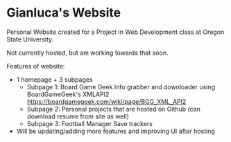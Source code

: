 # Gianluca's Website
Personal Website created for a Project in Web Development class at Oregon State University.

Not currently hosted, but am working towards that soon.

Features of website:
  * 1 homepage + 3 subpages
    * Subpage 1: Board Game Geek Info grabber and downloader using BoardGameGeek's XMLAPI2 https://boardgamegeek.com/wiki/page/BGG_XML_API2
    * Subpage 2: Personal projects that are hosted on Github (can download resume from site as well)
    * Subpage 3: Football Manager Save trackers
  * Will be updating/adding more features and improving UI after hosting
